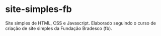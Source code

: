 # site-simples-fb
 Site simples de HTML, CSS e Javascript. Elaborado seguindo o curso  de criação de site simples da Fundação Bradesco (fb).
